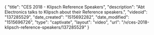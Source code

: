 {
    "title": "CES 2018 - Klipsch Reference Speakers",
    "description": "Abt Electronics talks to Klipsch about their Reference speakers.",
    "videoid": "137285529",
    "date_created": "1515692282",
    "date_modified": "1515696726",
    "type": "captivate",
    "layout": "video",
    "url": "\/v\/ces-2018-klipsch-reference-speakers\/137285529"
}